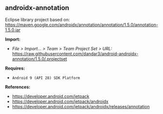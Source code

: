 ## androidx-annotation

Eclipse library project based on:<br/>
https://maven.google.com/androidx/annotation/annotation/1.5.0/annotation-1.5.0.jar

**Import:**
- _File > Import... > Team > Team Project Set > URL:_<br/>
  https://raw.githubusercontent.com/dandar3/android-androidx-annotation/1.5.0/.projectset

**Requires:**
- `Android 9 (API 28) SDK Platform`

**References:**
- https://developer.android.com/jetpack
- https://developer.android.com/jetpack/androidx
- https://developer.android.com/jetpack/androidx/releases/annotation